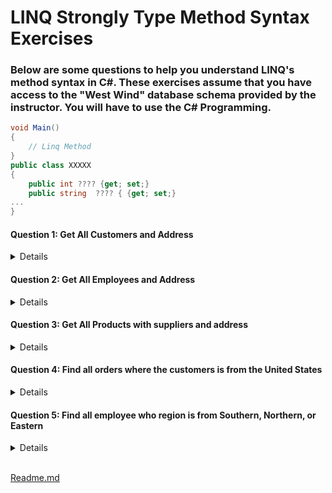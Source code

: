 # LINQ Strongly Type Method Syntax Exercises

### Below are some questions to help you understand LINQ's method syntax in C#. These exercises assume that you have access to the "West Wind" database schema provided by the instructor.  You will have to use the C# Programming.

```csharp
void Main()
{
    // Linq Method
}
public class XXXXX
{
	public int ???? {get; set;}
	public string  ???? { {get; set;}
...
}
```

#### Question 1: Get All Customers and Address
<details>
Write a LINQ query to fetch all customer information based on the following class.  Sort by customer name.

```csharp
public class CustomerAddress
{
	public string CustomerID {get; set;}
	public string Customer {get; set;}
	public string Contact {get; set;}
	public string City {get; set;}
	public string Country {get; set;}
}
```

| CustomerID | Customer                               | Contact            | City          | Country   |
|------------|---------------------------------------|--------------------|---------------|-----------|
| ALFKI      | Alfreds Futterkiste                   | Maria Anders       | Berlin        | Germany   |
| ANATR      | Ana Trujillo Emparedados y helados    | Ana Trujillo       | México D.F.   | Mexico    |
| ANTON      | Antonio Moreno Taquería               | Antonio Moreno     | México D.F.   | Mexico    |
| AROUT      | Around the Horn                       | Thomas Hardy       | London        | UK        |

<details>
<summary>Solution</summary>

 ```cs
void Main()
{
	Customers
		.OrderBy(x => x.CompanyName)
		.Select(x => new CustomerAddress
		{
			CustomerID = x.CustomerID,
			Customer = x.CompanyName,
			Contact = x.ContactName,
			City = x.Address.City,
			Country = x.Address.Country
		}).Dump();
}
 ```
</details>
</details>

#### Question 2: Get All Employees and Address
<details>
Write a LINQ query to fetch all employee information based on the following class.  Sort by employee last name.

```csharp
public class EmployeeAddress
{
	public int EmployeeID { get; set; }
	public string Name { get; set; } // First & Last
	public string Title { get; set; }
	public string City { get; set; }
	public string Country { get; set; }
}
```

| EmployeeID | Name              | Title                     | City       | Country   |
|------------|-------------------|---------------------------|------------|-----------|
| 5          | Steven Buchanan   | Sales Manager             | London     | UK        |
| 8          | Laura Callahan    | Inside Sales Coordinator  | Seattle    | USA       |
| 1          | Nancy Davolio     | Sales Representative      | Seattle    | USA       |
| 9          | Anne Dodsworth    | Sales Representative      | London     | UK        |
| 2          | Andrew Fuller     | Vice President, Sales     | Tacoma     | USA       |
| 7          | Robert King       | Sales Representative      | London     | UK        |
| 3          | Janet Leverling   | Sales Representative      | Kirkland   | USA       |
| 4          | Margaret Peacock  | Sales Representative      | Redmond    | USA       |
| 6          | Michael Suyama    | Sales Representative      | London     | UK        |


<details>
<summary>Solution</summary>

 ```cs
void Main()
{
	Employees
		.OrderBy(x => x.LastName)
		.Select(x => new EmployeeAddress
		{
			EmployeeID = x.EmployeeID,
			Name = $"{x.FirstName} {x.LastName}",
			Title = x.JobTitle,
			City = x.Address.City,
			Country = x.Address.Country
		}).Dump();
}
 ```
</details>
</details>

#### Question 3: Get All Products with suppliers and address
<details>
Write a LINQ query to fetch all product information based on the following class.  Sort by product name.

```csharp
public class ProductSupplier
{
	public int ProductID {get; set;}
	public string Name {get; set;}
	public decimal Price {get; set;}
	public int QtyOnOrder {get; set;}
	public string Company {get; set;}
	public string Contact { get; set; }
	public string City { get; set; }
	public string Country { get; set; }
}
```

| ProductID | Name                              | Price | QtyOnOrder | Company                            | Contact                | City             | Country     |
|-----------|-----------------------------------|-------|------------|-----------------------------------|------------------------|------------------|-------------|
| 17        | Alice Mutton                      | 39    | 0          | Pavlova, Ltd.                      | Ian Devling            | Melbourne        | Australia   |
| 3         | Aniseed Syrup                     | 10    | 0          | Exotic Liquids                     | Charlotte Cooper       | London           | UK          |
| 40        | Boston Crab Meat                  | 18.4  | 0          | New England Seafood Cannery        | Robb Merchant           | Boston           | USA         |
| 60        | Camembert Pierrot                 | 34    | 0          | Gai pâturage                       | Eliane Noz              | Annecy           | France      |
| 18        | Carnarvon Tigers                  | 62.5  | 0          | Pavlova, Ltd.                      | Ian Devling            | Melbourne        | Australia   |
| 1         | Chai                              | 22    | 12         | Exotic Liquids                     | Charlotte Cooper       | London           | UK          |
| 2         | Chang                             | 19    | 0          | Exotic Liquids                     | Charlotte Cooper       | London           | UK          |




<details>
<summary>Solution</summary>

 ```cs
void Main()
{
	Products
		.OrderBy(x => x.ProductName)
		.Select(x => new ProductSupplier
		{
			ProductID = x.ProductID,
			Name = x.ProductName,
			Price = x.UnitPrice,
			QtyOnOrder = x.UnitsOnOrder,
			Company = x.Supplier.CompanyName,
			Contact = x.Supplier.ContactName,
			City = x.Supplier.Address.City,
			Country = x.Supplier.Address.Country
		}).Dump();
}
 ```
</details>
</details>

#### Question 4: Find all orders where the customers is from the United States
<details>
Write a LINQ query to fetch all orders where the customers is from the United States  based on the following class.  Sort by order date.

```csharp
public class CustomerOrder
{
	public int OrderID { get; set; }
	public DateTime? Date { get; set; }
	public string SaleRep { get; set; } //  First & Last
	public string Ship { get; set; } // Ternary Yes or No
	public string Customer { get; set; }
	public string Contact { get; set; }
	public string City { get; set; }
	public string Country { get; set; }
}
```

| OrderID | Date              | SaleRep           | Ship | Customer                       | Contact             | City           | Country |
|---------|-------------------|-------------------|------|--------------------------------|---------------------|----------------|---------|
| 10262   | 2016-07-25 0:00   | Janet Leverling   | Yes  | Rattlesnake Canyon Grocery    | Paula Wilson        | Albuquerque    | USA     |
| 10269   | 2016-08-03 0:00   | Margaret Peacock  | Yes  | White Clover Markets           | Karl Jablonski      | Seattle        | USA     |
| 10271   | 2016-08-04 0:00   | Anne Dodsworth    | Yes  | Split Rail Beer & Ale         | Art Braunschweiger  | Lander         | USA     |
| 10272   | 2016-08-05 0:00   | Anne Dodsworth    | Yes  | Rattlesnake Canyon Grocery    | Paula Wilson        | Albuquerque    | USA     |
| 10294   | 2016-09-02 0:00   | Michael Suyama    | Yes  | Rattlesnake Canyon Grocery    | Paula Wilson        | Albuquerque    | USA     |
| 10305   | 2016-09-16 0:00   | Janet Leverling   | Yes  | Old World Delicatessen        | Rene Phillips       | Anchorage      | USA     |
| 10307   | 2016-09-20 0:00   | Robert King       | Yes  | Lonesome Pine Restaurant      | Fran Wilson         | Portland       | USA     |
| 10310   | 2016-09-23 0:00   | Michael Suyama    | Yes  | The Big Cheese                | Liz Nixon           | Portland       | USA     |
| 10314   | 2016-09-28 0:00   | Nancy Davolio     | Yes  | Rattlesnake Canyon Grocery    | Paula Wilson        | Albuquerque    | USA     |
| 10316   | 2016-09-30 0:00   | Nancy Davolio     | Yes  | Rattlesnake Canyon Grocery    | Paula Wilson        | Albuquerque    | USA     |
| 10317   | 2016-10-03 0:00   | Robert King       | Yes  | Lonesome Pine Restaurant      | Fran Wilson         | Portland       | USA     |
| 10324   | 2016-10-11 0:00   | Janet Leverling   | Yes  | Save-a-lot Markets             | Jose Pavarotti      | Boise          | USA     |
| 10329   | 2016-10-18 0:00   | Anne Dodsworth    | Yes  | Split Rail Beer & Ale         | Art Braunschweiger  | Lander         | USA     |
| 10338   | 2016-10-28 0:00   | Michael Suyama    | Yes  | Old World Delicatessen        | Rene Phillips       | Anchorage      | USA     |





<details>
<summary>Solution</summary>

 ```cs
void Main()
{
	Orders
	.Where(x => x.Customer.Address.Country == "USA")
	.OrderBy(x => x.OrderDate)
	.Select(x => new CustomerOrder
	{
		OrderID = x.OrderID,
		Date = x.OrderDate,
		SaleRep = $"{x.SalesRep.FirstName} {x.SalesRep.LastName}",
		Ship = x.Shipped == true ? "Yes" : "No",
		Customer = x.Customer.CompanyName,
		Contact = x.Customer.ContactName,
		City = x.Customer.Address.City,
		Country = x.Customer.Address.Country
	}).Dump();
}
 ```
</details>
</details>

#### Question 5: Find all employee who region is from Southern, Northern, or Eastern     
<details>
Write a LINQ query to fetch all employee who regions are either from Southern, Northern      or Eastern region based on the following class.  Sort by region, territories,  then employee last name.

**NOTE:  You will need to figure out the start table in which to build the data from**

```csharp
public class EmployeeRegionTerritory
{
	public string Region { get; set; }
	public string Territory { get; set; }
	public string Name { get; set; } //  First & Last
	public string City { get; set; }
	public string Country { get; set; }
}
```

| Region    | Territory          | Name              | City        | Country   |
|-----------|--------------------|-------------------|-------------|-----------|
| Eastern   | Bedford            | Andrew Fuller     | Tacoma      | USA       |
| Eastern   | Boston             | Andrew Fuller     | Tacoma      | USA       |
| Eastern   | Braintree          | Andrew Fuller     | Tacoma      | USA       |
| Eastern   | Cambridge          | Andrew Fuller     | Tacoma      | USA       |
| Eastern   | Cary               | Margaret Peacock  | Redmond     | USA       |
| Eastern   | Edison             | Steven Buchanan   | London      | UK        |
| Eastern   | Fairport           | Steven Buchanan   | London      | UK        |
| Eastern   | Georgetown         | Andrew Fuller     | Tacoma      | USA       |
| Eastern   | Greensboro         | Margaret Peacock  | Redmond     | USA       |
| Eastern   | Louisville          | Andrew Fuller     | Tacoma      | USA       |
| Eastern   | Melville           | Steven Buchanan   | London      | UK        |
| Eastern   | Morristown         | Steven Buchanan   | London      | UK        |
| Eastern   | New York           | Steven Buchanan   | London      | UK        |
| Eastern   | New York           | Steven Buchanan   | London      | UK        |
| Eastern   | Newark             | Nancy Davolio     | Seattle     | USA       |
| Eastern   | Providence          | Steven Buchanan   | London      | UK        |
| Eastern   | Rockville          | Margaret Peacock  | Redmond     | USA       |
| Eastern   | Westboro           | Andrew Fuller     | Tacoma      | USA       |
| Eastern   | Wilton             | Nancy Davolio     | Seattle     | USA       |
| Northern  | Beachwood          | Laura Callahan    | Seattle     | USA       |
| Northern  | Bloomfield Hills   | Anne Dodsworth    | London      | UK        |
| Northern  | Findlay            | Laura Callahan    | Seattle     | USA       |
| Northern  | Hollis             | Anne Dodsworth    | London      | UK        |
| Northern  | Minneapolis        | Anne Dodsworth    | London      | UK        |
| Northern  | Philadelphia       | Laura Callahan    | Seattle     | USA       |
| Northern  | Portsmouth         | Anne Dodsworth    | London      | UK        |
| Northern  | Racine             | Laura Callahan    | Seattle     | USA       |
| Northern  | Roseville          | Anne Dodsworth    | London      | UK        |
| Northern  | Southfield         | Anne Dodsworth    | London      | UK        |
| Northern  | Troy               | Anne Dodsworth    | London      | UK        |
| Southern  | Atlanta            | Janet Leverling   | Kirkland    | USA       |
| Southern  | Orlando            | Janet Leverling   | Kirkland    | USA       |
| Southern  | Savannah           | Janet Leverling   | Kirkland    | USA       |
| Southern  | Tampa              | Janet Leverling   | Kirkland    | USA       |






<details>
<summary>Solution</summary>

 ```cs
void Main()
{
	EmployeeTerritories
	.Where(x => x.Territory.Region.RegionDescription == "Southern" ||
				x.Territory.Region.RegionDescription == "Eastern" ||
				x.Territory.Region.RegionDescription == "Northern")
	.OrderBy(x => x.Territory.Region.RegionDescription)
	.ThenBy(x => x.Territory.TerritoryDescription)
	.ThenBy(x => x.Employee.LastName)
	.Select(x => new EmployeeRegionTerritory
	{
		Region = x.Territory.Region.RegionDescription,
		Territory = x.Territory.TerritoryDescription,
		Name = $"{x.Employee.FirstName} {x.Employee.LastName}",
		City = x.Employee.Address.City,
		Country = x.Employee.Address.Country
	}).Dump();
}
 ```
</details>
</details>

<br />

[Readme.md](./Readme.md)
